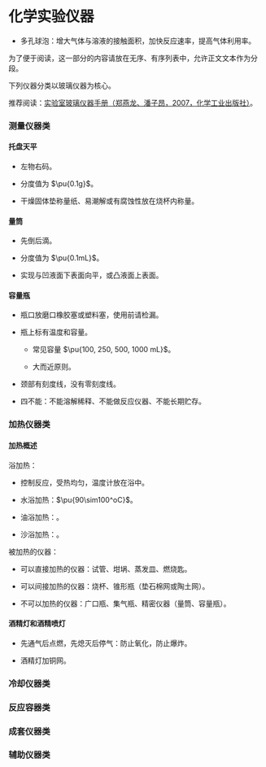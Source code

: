 # 化学实验仪器

- 多孔球泡：增大气体与溶液的接触面积，加快反应速率，提高气体利用率。

为了便于阅读，这一部分的内容请放在无序、有序列表中，允许正文文本作为分段。

下列仪器分类以玻璃仪器为核心。

推荐阅读：[实验室玻璃仪器手册（郑燕龙、潘子昂，2007，化学工业出版社）](./实验室玻璃仪器手册.pdf)。

### 测量仪器类

#### 托盘天平

- 左物右码。

- 分度值为 $\pu{0.1g}$。

- 干燥固体垫称量纸、易潮解或有腐蚀性放在烧杯内称量。

#### 量筒

- 先倒后滴。

- 分度值为 $\pu{0.1mL}$。

- 实现与凹液面下表面向平，或凸液面上表面。

#### 容量瓶

- 瓶口放磨口橡胶塞或塑料塞，使用前请检漏。

- 瓶上标有温度和容量。

    - 常见容量 $\pu{100, 250, 500, 1000 mL}$。

    - 大而近原则。

- 颈部有刻度线，没有零刻度线。

- 四不能：不能溶解稀释、不能做反应仪器、不能长期贮存。

### 加热仪器类

#### 加热概述

浴加热：

- 控制反应，受热均匀，温度计放在浴中。

- 水浴加热：$\pu{90\sim100^oC}$。

- 油浴加热：。

- 沙浴加热：。

被加热的仪器：

- 可以直接加热的仪器：试管、坩埚、蒸发皿、燃烧匙。

- 可以间接加热的仪器：烧杯、锥形瓶（垫石棉网或陶土网）。

- 不可以加热的仪器：广口瓶、集气瓶、精密仪器（量筒、容量瓶）。

#### 酒精灯和酒精喷灯

- 先通气后点燃，先熄灭后停气：防止氧化，防止爆炸。

- 酒精灯加铜网。

### 冷却仪器类

### 反应容器类

### 成套仪器类

### 辅助仪器类
